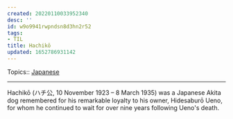```yaml
---
created: 20220110033952340
desc: ''
id: w9o9941rwpndsn8d3hn2r52
tags:
- TIL
title: Hachikō
updated: 1652786931142
---
```

   
Topics::  [Japanese](/not_created.md)   
   
   
---   
   
Hachikō (ハチ公, 10 November 1923 – 8 March 1935) was a Japanese Akita dog remembered for his remarkable loyalty to his owner, Hidesaburō Ueno, for whom he continued to wait for over nine years following Ueno's death.